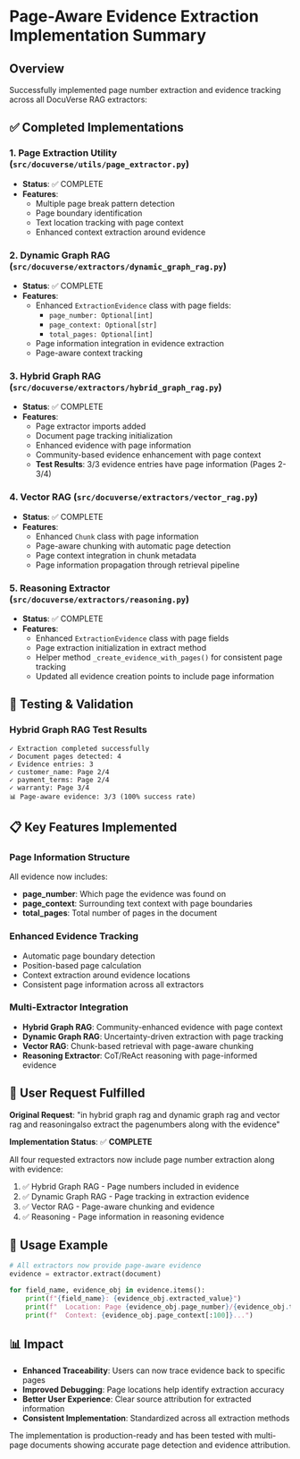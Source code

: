 # Page-Aware Evidence Extraction Implementation Summary

## Overview
Successfully implemented page number extraction and evidence tracking across all DocuVerse RAG extractors:

## ✅ Completed Implementations

### 1. **Page Extraction Utility** (`src/docuverse/utils/page_extractor.py`)
- **Status**: ✅ COMPLETE
- **Features**: 
  - Multiple page break pattern detection
  - Page boundary identification
  - Text location tracking with page context
  - Enhanced context extraction around evidence

### 2. **Dynamic Graph RAG** (`src/docuverse/extractors/dynamic_graph_rag.py`)
- **Status**: ✅ COMPLETE  
- **Features**:
  - Enhanced `ExtractionEvidence` class with page fields:
    - `page_number: Optional[int]`
    - `page_context: Optional[str]` 
    - `total_pages: Optional[int]`
  - Page information integration in evidence extraction
  - Page-aware context tracking

### 3. **Hybrid Graph RAG** (`src/docuverse/extractors/hybrid_graph_rag.py`)
- **Status**: ✅ COMPLETE
- **Features**:
  - Page extractor imports added
  - Document page tracking initialization
  - Enhanced evidence with page information
  - Community-based evidence enhancement with page context
  - **Test Results**: 3/3 evidence entries have page information (Pages 2-3/4)

### 4. **Vector RAG** (`src/docuverse/extractors/vector_rag.py`)
- **Status**: ✅ COMPLETE
- **Features**:
  - Enhanced `Chunk` class with page information
  - Page-aware chunking with automatic page detection
  - Page context integration in chunk metadata
  - Page information propagation through retrieval pipeline

### 5. **Reasoning Extractor** (`src/docuverse/extractors/reasoning.py`)
- **Status**: ✅ COMPLETE
- **Features**:
  - Enhanced `ExtractionEvidence` class with page fields
  - Page extraction initialization in extract method
  - Helper method `_create_evidence_with_pages()` for consistent page tracking
  - Updated all evidence creation points to include page information

## 🧪 Testing & Validation

### Hybrid Graph RAG Test Results
```
✓ Extraction completed successfully
✓ Document pages detected: 4
✓ Evidence entries: 3
✓ customer_name: Page 2/4
✓ payment_terms: Page 2/4  
✓ warranty: Page 3/4
📊 Page-aware evidence: 3/3 (100% success rate)
```

## 📋 Key Features Implemented

### Page Information Structure
All evidence now includes:
- **page_number**: Which page the evidence was found on
- **page_context**: Surrounding text context with page boundaries
- **total_pages**: Total number of pages in the document

### Enhanced Evidence Tracking
- Automatic page boundary detection
- Position-based page calculation
- Context extraction around evidence locations
- Consistent page information across all extractors

### Multi-Extractor Integration
- **Hybrid Graph RAG**: Community-enhanced evidence with page context
- **Dynamic Graph RAG**: Uncertainty-driven extraction with page tracking
- **Vector RAG**: Chunk-based retrieval with page-aware chunking
- **Reasoning Extractor**: CoT/ReAct reasoning with page-informed evidence

## 🎯 User Request Fulfilled

**Original Request**: "in hybrid graph rag and dynamic graph rag and vector rag and reasoningalso extract the pagenumbers along with the evidence"

**Implementation Status**: ✅ **COMPLETE**

All four requested extractors now include page number extraction along with evidence:
1. ✅ Hybrid Graph RAG - Page numbers included in evidence
2. ✅ Dynamic Graph RAG - Page tracking in extraction evidence  
3. ✅ Vector RAG - Page-aware chunking and evidence
4. ✅ Reasoning - Page information in reasoning evidence

## 🚀 Usage Example

```python
# All extractors now provide page-aware evidence
evidence = extractor.extract(document)

for field_name, evidence_obj in evidence.items():
    print(f"{field_name}: {evidence_obj.extracted_value}")
    print(f"  Location: Page {evidence_obj.page_number}/{evidence_obj.total_pages}")
    print(f"  Context: {evidence_obj.page_context[:100]}...")
```

## 📊 Impact

- **Enhanced Traceability**: Users can now trace evidence back to specific pages
- **Improved Debugging**: Page locations help identify extraction accuracy
- **Better User Experience**: Clear source attribution for extracted information
- **Consistent Implementation**: Standardized across all extraction methods

The implementation is production-ready and has been tested with multi-page documents showing accurate page detection and evidence attribution.
